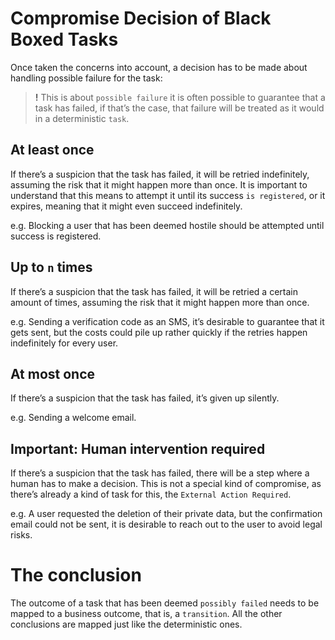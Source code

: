 # Compromise Decision of Black Boxed Tasks

Once taken the concerns into account, a decision has to be made about handling possible failure for the task:

> **!** This is about `possible failure` it is often possible to guarantee that a task has failed, if that’s the case, that failure will be treated as it would in a deterministic `task`.

## At least once

If there’s a suspicion that the task has failed, it will be retried indefinitely, assuming the risk that it might happen more than once. It is important to understand that this means to attempt it until its success `is registered`, or it expires, meaning that it might even succeed indefinitely.

e.g. Blocking a user that has been deemed hostile should be attempted until success is registered.

## Up to `n` times

If there’s a suspicion that the task has failed, it will be retried a certain amount of times, assuming the risk that it might happen more than once.

e.g. Sending a verification code as an SMS, it’s desirable to guarantee that it gets sent, but the costs could pile up rather quickly if the retries happen indefinitely for every user.

## At most once

If there’s a suspicion that the task has failed, it’s given up silently.

e.g. Sending a welcome email.

## Important: Human intervention required

If there’s a suspicion that the task has failed, there will be a step where a human has to make a decision. This is not a special kind of compromise, as there’s already a kind of task for this, the `External Action Required`.

e.g. A user requested the deletion of their private data, but the confirmation email could not be sent, it is desirable to reach out to the user to avoid legal risks.

# The conclusion

The outcome of a task that has been deemed `possibly failed` needs to be mapped to a business outcome, that is, a `transition`. All the other conclusions are mapped just like the deterministic ones.
